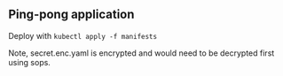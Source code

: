 ## Ping-pong application

Deploy with `kubectl apply -f manifests`

Note, secret.enc.yaml is encrypted and would need to be decrypted first using sops.
